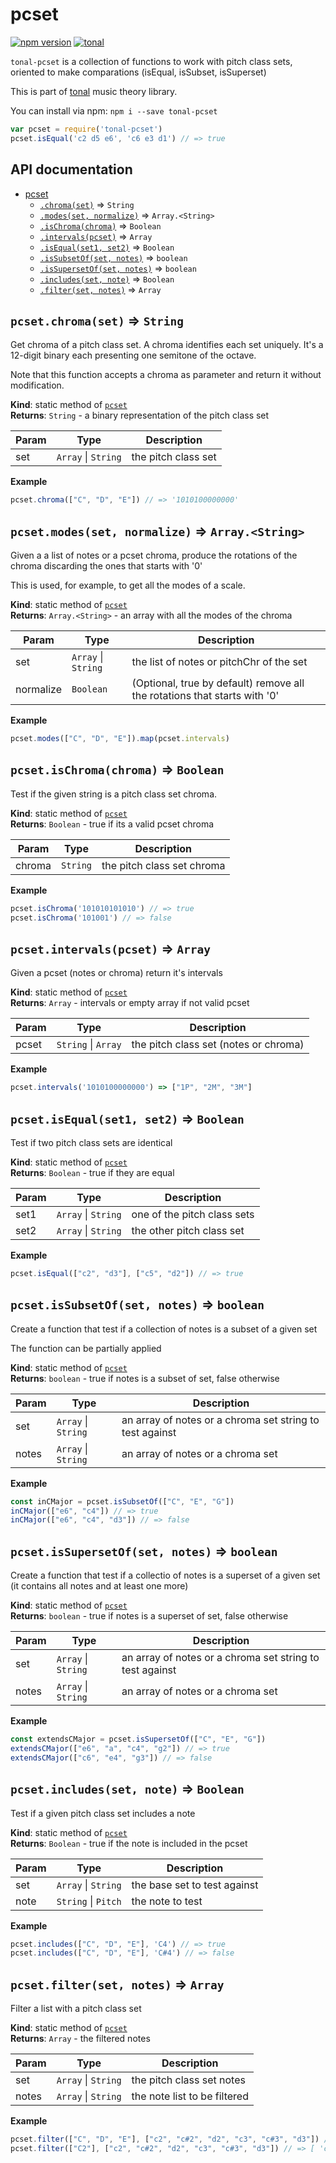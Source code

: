 <a name="module_pcset"></a>

# pcset
[![npm version](https://img.shields.io/npm/v/tonal-pcset.svg?style=flat-square)](https://www.npmjs.com/package/tonal-pcset)
[![tonal](https://img.shields.io/badge/tonal-pcset-yellow.svg?style=flat-square)](https://www.npmjs.com/browse/keyword/tonal)

`tonal-pcset` is a collection of functions to work with pitch class sets, oriented
to make comparations (isEqual, isSubset, isSuperset)

This is part of [tonal](https://www.npmjs.com/package/tonal) music theory library.

You can install via npm: `npm i --save tonal-pcset`

```js
var pcset = require('tonal-pcset')
pcset.isEqual('c2 d5 e6', 'c6 e3 d1') // => true
```

## API documentation


* [pcset](#module_pcset)
    * [`.chroma(set)`](#module_pcset.chroma) ⇒ <code>String</code>
    * [`.modes(set, normalize)`](#module_pcset.modes) ⇒ <code>Array.&lt;String&gt;</code>
    * [`.isChroma(chroma)`](#module_pcset.isChroma) ⇒ <code>Boolean</code>
    * [`.intervals(pcset)`](#module_pcset.intervals) ⇒ <code>Array</code>
    * [`.isEqual(set1, set2)`](#module_pcset.isEqual) ⇒ <code>Boolean</code>
    * [`.isSubsetOf(set, notes)`](#module_pcset.isSubsetOf) ⇒ <code>boolean</code>
    * [`.isSupersetOf(set, notes)`](#module_pcset.isSupersetOf) ⇒ <code>boolean</code>
    * [`.includes(set, note)`](#module_pcset.includes) ⇒ <code>Boolean</code>
    * [`.filter(set, notes)`](#module_pcset.filter) ⇒ <code>Array</code>

<a name="module_pcset.chroma"></a>

## `pcset.chroma(set)` ⇒ <code>String</code>
Get chroma of a pitch class set. A chroma identifies each set uniquely.
It's a 12-digit binary each presenting one semitone of the octave.

Note that this function accepts a chroma as parameter and return it
without modification.

**Kind**: static method of [<code>pcset</code>](#module_pcset)  
**Returns**: <code>String</code> - a binary representation of the pitch class set  

| Param | Type | Description |
| --- | --- | --- |
| set | <code>Array</code> \| <code>String</code> | the pitch class set |

**Example**  
```js
pcset.chroma(["C", "D", "E"]) // => '1010100000000'
```
<a name="module_pcset.modes"></a>

## `pcset.modes(set, normalize)` ⇒ <code>Array.&lt;String&gt;</code>
Given a a list of notes or a pcset chroma, produce the rotations
of the chroma discarding the ones that starts with '0'

This is used, for example, to get all the modes of a scale.

**Kind**: static method of [<code>pcset</code>](#module_pcset)  
**Returns**: <code>Array.&lt;String&gt;</code> - an array with all the modes of the chroma  

| Param | Type | Description |
| --- | --- | --- |
| set | <code>Array</code> \| <code>String</code> | the list of notes or pitchChr of the set |
| normalize | <code>Boolean</code> | (Optional, true by default) remove all the rotations that starts with '0' |

**Example**  
```js
pcset.modes(["C", "D", "E"]).map(pcset.intervals)
```
<a name="module_pcset.isChroma"></a>

## `pcset.isChroma(chroma)` ⇒ <code>Boolean</code>
Test if the given string is a pitch class set chroma.

**Kind**: static method of [<code>pcset</code>](#module_pcset)  
**Returns**: <code>Boolean</code> - true if its a valid pcset chroma  

| Param | Type | Description |
| --- | --- | --- |
| chroma | <code>String</code> | the pitch class set chroma |

**Example**  
```js
pcset.isChroma('101010101010') // => true
pcset.isChroma('101001') // => false
```
<a name="module_pcset.intervals"></a>

## `pcset.intervals(pcset)` ⇒ <code>Array</code>
Given a pcset (notes or chroma) return it's intervals

**Kind**: static method of [<code>pcset</code>](#module_pcset)  
**Returns**: <code>Array</code> - intervals or empty array if not valid pcset  

| Param | Type | Description |
| --- | --- | --- |
| pcset | <code>String</code> \| <code>Array</code> | the pitch class set (notes or chroma) |

**Example**  
```js
pcset.intervals('1010100000000') => ["1P", "2M", "3M"]
```
<a name="module_pcset.isEqual"></a>

## `pcset.isEqual(set1, set2)` ⇒ <code>Boolean</code>
Test if two pitch class sets are identical

**Kind**: static method of [<code>pcset</code>](#module_pcset)  
**Returns**: <code>Boolean</code> - true if they are equal  

| Param | Type | Description |
| --- | --- | --- |
| set1 | <code>Array</code> \| <code>String</code> | one of the pitch class sets |
| set2 | <code>Array</code> \| <code>String</code> | the other pitch class set |

**Example**  
```js
pcset.isEqual(["c2", "d3"], ["c5", "d2"]) // => true
```
<a name="module_pcset.isSubsetOf"></a>

## `pcset.isSubsetOf(set, notes)` ⇒ <code>boolean</code>
Create a function that test if a collection of notes is a 
subset of a given set 

The function can be partially applied

**Kind**: static method of [<code>pcset</code>](#module_pcset)  
**Returns**: <code>boolean</code> - true if notes is a subset of set, false otherwise  

| Param | Type | Description |
| --- | --- | --- |
| set | <code>Array</code> \| <code>String</code> | an array of notes or a chroma set string to test against |
| notes | <code>Array</code> \| <code>String</code> | an array of notes or a chroma set |

**Example**  
```js
const inCMajor = pcset.isSubsetOf(["C", "E", "G"])
inCMajor(["e6", "c4"]) // => true
inCMajor(["e6", "c4", "d3"]) // => false
```
<a name="module_pcset.isSupersetOf"></a>

## `pcset.isSupersetOf(set, notes)` ⇒ <code>boolean</code>
Create a function that test if a collectio of notes is a
superset of a given set (it contains all notes and at least one more)

**Kind**: static method of [<code>pcset</code>](#module_pcset)  
**Returns**: <code>boolean</code> - true if notes is a superset of set, false otherwise  

| Param | Type | Description |
| --- | --- | --- |
| set | <code>Array</code> \| <code>String</code> | an array of notes or a chroma set string to test against |
| notes | <code>Array</code> \| <code>String</code> | an array of notes or a chroma set |

**Example**  
```js
const extendsCMajor = pcset.isSupersetOf(["C", "E", "G"])
extendsCMajor(["e6", "a", "c4", "g2"]) // => true
extendsCMajor(["c6", "e4", "g3"]) // => false
```
<a name="module_pcset.includes"></a>

## `pcset.includes(set, note)` ⇒ <code>Boolean</code>
Test if a given pitch class set includes a note

**Kind**: static method of [<code>pcset</code>](#module_pcset)  
**Returns**: <code>Boolean</code> - true if the note is included in the pcset  

| Param | Type | Description |
| --- | --- | --- |
| set | <code>Array</code> \| <code>String</code> | the base set to test against |
| note | <code>String</code> \| <code>Pitch</code> | the note to test |

**Example**  
```js
pcset.includes(["C", "D", "E"], 'C4') // => true
pcset.includes(["C", "D", "E"], 'C#4') // => false
```
<a name="module_pcset.filter"></a>

## `pcset.filter(set, notes)` ⇒ <code>Array</code>
Filter a list with a pitch class set

**Kind**: static method of [<code>pcset</code>](#module_pcset)  
**Returns**: <code>Array</code> - the filtered notes  

| Param | Type | Description |
| --- | --- | --- |
| set | <code>Array</code> \| <code>String</code> | the pitch class set notes |
| notes | <code>Array</code> \| <code>String</code> | the note list to be filtered |

**Example**  
```js
pcset.filter(["C", "D", "E"], ["c2", "c#2", "d2", "c3", "c#3", "d3"]) // => [ 'c2', 'd2', 'c3', 'd3' ])
pcset.filter(["C2"], ["c2", "c#2", "d2", "c3", "c#3", "d3"]) // => [ 'c2', 'c3' ])
```

